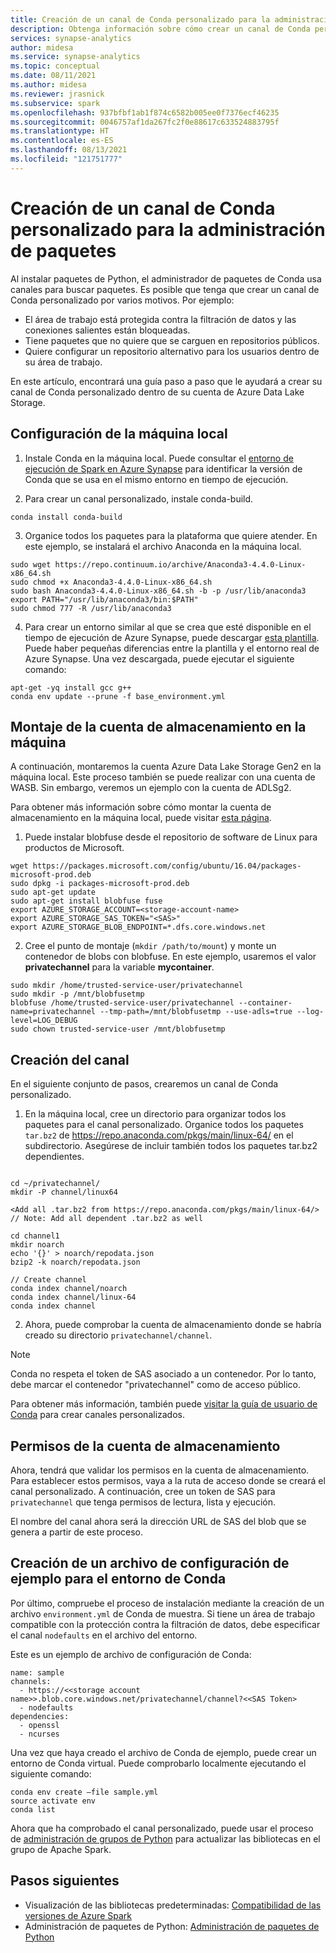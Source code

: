 ```yaml
---
title: Creación de un canal de Conda personalizado para la administración de paquetes
description: Obtenga información sobre cómo crear un canal de Conda personalizado para la administración de paquetes.
services: synapse-analytics
author: midesa
ms.service: synapse-analytics
ms.topic: conceptual
ms.date: 08/11/2021
ms.author: midesa
ms.reviewer: jrasnick
ms.subservice: spark
ms.openlocfilehash: 937bfbf1ab1f874c6582b005ee0f7376ecf46235
ms.sourcegitcommit: 0046757af1da267fc2f0e88617c633524883795f
ms.translationtype: HT
ms.contentlocale: es-ES
ms.lasthandoff: 08/13/2021
ms.locfileid: "121751777"
---
```

# <a name="create-a-custom-conda-channel-for-package-management"></a>Creación de un canal de Conda personalizado para la administración de paquetes 
Al instalar paquetes de Python, el administrador de paquetes de Conda usa canales para buscar paquetes. Es posible que tenga que crear un canal de Conda personalizado por varios motivos. Por ejemplo:

- El área de trabajo está protegida contra la filtración de datos y las conexiones salientes están bloqueadas.  
- Tiene paquetes que no quiere que se carguen en repositorios públicos.
- Quiere configurar un repositorio alternativo para los usuarios dentro de su área de trabajo.

En este artículo, encontrará una guía paso a paso que le ayudará a crear su canal de Conda personalizado dentro de su cuenta de Azure Data Lake Storage.

## <a name="set-up-your-local-machine"></a>Configuración de la máquina local

1. Instale Conda en la máquina local. Puede consultar el [entorno de ejecución de Spark en Azure Synapse](./apache-spark-version-support.md) para identificar la versión de Conda que se usa en el mismo entorno en tiempo de ejecución.
   
2. Para crear un canal personalizado, instale conda-build.
```
conda install conda-build
```
3. Organice todos los paquetes para la plataforma que quiere atender. En este ejemplo, se instalará el archivo Anaconda en la máquina local.

```
sudo wget https://repo.continuum.io/archive/Anaconda3-4.4.0-Linux-x86_64.sh 
sudo chmod +x Anaconda3-4.4.0-Linux-x86_64.sh  
sudo bash Anaconda3-4.4.0-Linux-x86_64.sh -b -p /usr/lib/anaconda3 
export PATH="/usr/lib/anaconda3/bin:$PATH" 
sudo chmod 777 -R /usr/lib/anaconda3  
```

4. Para crear un entorno similar al que se crea que esté disponible en el tiempo de ejecución de Azure Synapse, puede descargar [esta plantilla](https://github.com/Azure-Samples/Synapse/blob/main/Spark/Python/base_environment.yml). Puede haber pequeñas diferencias entre la plantilla y el entorno real de Azure Synapse. Una vez descargada, puede ejecutar el siguiente comando:
```
apt-get -yq install gcc g++
conda env update --prune -f base_environment.yml
```

## <a name="mount-the-storage-account-onto-your-machine"></a>Montaje de la cuenta de almacenamiento en la máquina
A continuación, montaremos la cuenta Azure Data Lake Storage Gen2 en la máquina local. Este proceso también se puede realizar con una cuenta de WASB. Sin embargo, veremos un ejemplo con la cuenta de ADLSg2. 
 
Para obtener más información sobre cómo montar la cuenta de almacenamiento en la máquina local, puede visitar [esta página](https://github.com/Azure/azure-storage-fuse#blobfuse ). 

1. Puede instalar blobfuse desde el repositorio de software de Linux para productos de Microsoft.

```
wget https://packages.microsoft.com/config/ubuntu/16.04/packages-microsoft-prod.deb 
sudo dpkg -i packages-microsoft-prod.deb 
sudo apt-get update 
sudo apt-get install blobfuse fuse 
export AZURE_STORAGE_ACCOUNT=<storage-account-name>
export AZURE_STORAGE_SAS_TOKEN="<SAS>" 
export AZURE_STORAGE_BLOB_ENDPOINT=*.dfs.core.windows.net
```

2. Cree el punto de montaje (```mkdir /path/to/mount```) y monte un contenedor de blobs con blobfuse. En este ejemplo, usaremos el valor **privatechannel** para la variable **mycontainer**.
   
```
sudo mkdir /home/trusted-service-user/privatechannel 
sudo mkdir -p /mnt/blobfusetmp 
blobfuse /home/trusted-service-user/privatechannel --container-name=privatechannel --tmp-path=/mnt/blobfusetmp --use-adls=true --log-level=LOG_DEBUG 
sudo chown trusted-service-user /mnt/blobfusetmp 
```
## <a name="create-the-channel"></a>Creación del canal
En el siguiente conjunto de pasos, crearemos un canal de Conda personalizado.

1. En la máquina local, cree un directorio para organizar todos los paquetes para el canal personalizado. Organice todos los paquetes ```tar.bz2``` de https://repo.anaconda.com/pkgs/main/linux-64/ en el subdirectorio. Asegúrese de incluir también todos los paquetes tar.bz2 dependientes.
   
```

cd ~/privatechannel/ 
mkdir -P channel/linux64 

<Add all .tar.bz2 from https://repo.anaconda.com/pkgs/main/linux-64/> 
// Note: Add all dependent .tar.bz2 as well 

cd channel1 
mkdir noarch 
echo '{}' > noarch/repodata.json 
bzip2 -k noarch/repodata.json 

// Create channel 
conda index channel/noarch 
conda index channel/linux-64 
conda index channel
```

2. Ahora, puede comprobar la cuenta de almacenamiento donde se habría creado su directorio ```privatechannel/channel```.

>[!Note]
> Conda no respeta el token de SAS asociado a un contenedor. Por lo tanto, debe marcar el contenedor "privatechannel" como de acceso público.


Para obtener más información, también puede [visitar la guía de usuario de Conda](https://docs.conda.io/projects/conda/en/latest/user-guide/tasks/create-custom-channels.html) para crear canales personalizados. 

## <a name="storage-account-permissions"></a>Permisos de la cuenta de almacenamiento
Ahora, tendrá que validar los permisos en la cuenta de almacenamiento. Para establecer estos permisos, vaya a la ruta de acceso donde se creará el canal personalizado. A continuación, cree un token de SAS para ```privatechannel``` que tenga permisos de lectura, lista y ejecución. 

El nombre del canal ahora será la dirección URL de SAS del blob que se genera a partir de este proceso.  

## <a name="create-a-sample-conda-environment-configuration-file"></a>Creación de un archivo de configuración de ejemplo para el entorno de Conda
Por último, compruebe el proceso de instalación mediante la creación de un archivo ```environment.yml``` de Conda de muestra. Si tiene un área de trabajo compatible con la protección contra la filtración de datos, debe especificar el canal ``nodefaults`` en el archivo del entorno.

Este es un ejemplo de archivo de configuración de Conda:
```
name: sample 
channels: 
  - https://<<storage account name>>.blob.core.windows.net/privatechannel/channel?<<SAS Token>
  - nodefaults 
dependencies: 
  - openssl 
  - ncurses 
```
Una vez que haya creado el archivo de Conda de ejemplo, puede crear un entorno de Conda virtual. Puede comprobarlo localmente ejecutando el siguiente comando:

```
conda env create –file sample.yml  
source activate env 
conda list 
```
Ahora que ha comprobado el canal personalizado, puede usar el proceso de [administración de grupos de Python](./apache-spark-manage-python-packages.md) para actualizar las bibliotecas en el grupo de Apache Spark.

## <a name="next-steps"></a>Pasos siguientes
- Visualización de las bibliotecas predeterminadas: [Compatibilidad de las versiones de Azure Spark](apache-spark-version-support.md)
- Administración de paquetes de Python: [Administración de paquetes de Python](./apache-spark-manage-python-packages.md)

